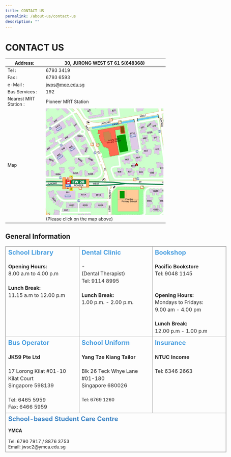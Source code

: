 ```yaml
---
title: CONTACT US
permalink: /about-us/contact-us
description: ""
---
```

# CONTACT US
<table>
<thead>
  <tr>
    <th>Address:</th>
    <th>30, JURONG WEST ST 61  S(648368)</th>
  </tr>
</thead>
<tbody>
  <tr>
    <td>Tel :</td>
    <td>6793 3419</td>
  </tr>
  <tr>
    <td>Fax :</td>
    <td>6793 6593</td>
  </tr>
  <tr>
    <td>e-Mail :</td>
    <td><a href="mailto:jwps@moe.edu.sg">jwps@moe.edu.sg</a></td>
  </tr>
  <tr>
    <td>Bus Services :</td>
    <td>192</td>
  </tr>
  <tr>
    <td>Nearest MRT Station :</td>
    <td>Pioneer MRT Station</td>
  </tr>
  <tr>
    <td>Map</td>
    <td><a href="https://www.streetdirectory.com/sg/jurong-west/30-jurong-west-street-61-648368/4412_116196.html" target = "_blank"> <img src="/images/About%20Us/Contact%20Us/jwps%20map.jpg"
     style="width:100%"></a><br>(Please click on the map above)</td>
  </tr>
</tbody>
</table>


## General Information

<table class="iveo_table ives_tab_simple3 ive_eobj_center" style="margin: auto; outline: 0px; padding: 0px; border-collapse: collapse; clear: both; border: 1px solid rgb(170, 170, 170); width: 694.979px;"><tbody style="margin: 0px; outline: 0px; padding: 0px;"><tr style="margin: 0px; outline: 0px; padding: 0px;"><td valign="top" style="margin: 0px; outline: 0px; padding: 7px; text-align: center; border: 1px solid rgb(170, 170, 170); width: 216.323px;"><h3 style="margin: 0px; outline: 0px; padding: 0px; min-height: 1em; color: rgb(74, 159, 224); font-size: 20px; line-height: 22px; text-align: left;">School Library</h3><h3 style="margin: 0px; outline: 0px; padding: 0px; min-height: 1em; color: rgb(74, 159, 224); font-size: 20px; line-height: 22px; text-align: left;"><div style="margin: 0px; outline: 0px; padding: 0px; line-height: 22.4px; color: rgb(37, 37, 37); font-size: 16px; font-weight: 400;"><b style="margin: 0px; outline: 0px; padding: 0px;"><br style="margin: 0px; outline: 0px; padding: 0px;"></b></div><div style="margin: 0px; outline: 0px; padding: 0px; line-height: 22.4px; color: rgb(37, 37, 37); font-size: 16px; font-weight: 400;"><b style="margin: 0px; outline: 0px; padding: 0px;">Opening Hours:</b></div><div style="margin: 0px; outline: 0px; padding: 0px; line-height: 22.4px; color: rgb(37, 37, 37); font-size: 16px; font-weight: 400;">8.00 a.m to 4.00 p.m</div><div style="margin: 0px; outline: 0px; padding: 0px; line-height: 22.4px; color: rgb(37, 37, 37); font-size: 16px; font-weight: 400;"><br style="margin: 0px; outline: 0px; padding: 0px;"></div><div style="margin: 0px; outline: 0px; padding: 0px; line-height: 22.4px; color: rgb(37, 37, 37); font-size: 16px; font-weight: 400;"><b style="margin: 0px; outline: 0px; padding: 0px;">Lunch Break:</b></div><div style="margin: 0px; outline: 0px; padding: 0px; line-height: 22.4px; color: rgb(37, 37, 37); font-size: 16px; font-weight: 400;">11.15 a.m to 12.00 p.m</div></h3></td><td valign="top" style="margin: 0px; outline: 0px; padding: 7px; text-align: center; border: 1px solid rgb(170, 170, 170); width: 216.323px;"><h3 style="margin: 0px; outline: 0px; padding: 0px; min-height: 1em; color: rgb(74, 159, 224); font-size: 20px; line-height: 22px; text-align: left;">Dental Clinic</h3><h3 style="margin: 0px; outline: 0px; padding: 0px; min-height: 1em; color: rgb(74, 159, 224); font-size: 20px; line-height: 22px; text-align: left;"><div style="margin: 0px; outline: 0px; padding: 0px; line-height: 22.4px; color: rgb(37, 37, 37); font-size: 16px; font-weight: 400;"><br style="margin: 0px; outline: 0px; padding: 0px;"></div><b style="margin: 0px; outline: 0px; padding: 0px; color: rgb(37, 37, 37); font-size: 16px; text-align: center;"><div style="margin: 0px; outline: 0px; padding: 0px; line-height: 22.4px; text-align: left;">-</div></b><div style="margin: 0px; outline: 0px; padding: 0px; line-height: 22.4px; color: rgb(37, 37, 37); font-size: 16px; font-weight: 400;">(Dental Therapist)</div><div style="margin: 0px; outline: 0px; padding: 0px; line-height: 22.4px; color: rgb(37, 37, 37); font-size: 16px; font-weight: 400;">Tel: 9114 8995</div><div style="margin: 0px; outline: 0px; padding: 0px; line-height: 22.4px; color: rgb(37, 37, 37); font-size: 16px; font-weight: 400;">&nbsp;</div><span style="margin: 0px; outline: 0px; padding: 0px; color: rgb(37, 37, 37); font-size: 16px; text-align: center;"><div style="margin: 0px; outline: 0px; padding: 0px; line-height: 22.4px; text-align: left;"><b style="margin: 0px; outline: 0px; padding: 0px; background-color: initial;">Lunch Break:</b><br style="margin: 0px; outline: 0px; padding: 0px;"></div></span><div style="margin: 0px; outline: 0px; padding: 0px; line-height: 22.4px; color: rgb(37, 37, 37); font-size: 16px; font-weight: 400;">1.00 p.m. - 2.00 p.m.</div></h3></td><td valign="top" style="margin: 0px; outline: 0px; padding: 7px; text-align: center; border: 1px solid rgb(170, 170, 170); width: 216.333px;"><h3 style="margin: 0px; outline: 0px; padding: 0px; min-height: 1em; color: rgb(74, 159, 224); font-size: 20px; line-height: 22px; text-align: left;">Bookshop</h3><h3 style="margin: 0px; outline: 0px; padding: 0px; min-height: 1em; color: rgb(74, 159, 224); font-size: 20px; line-height: 22px; text-align: left;"><div style="margin: 0px; outline: 0px; padding: 0px; line-height: 22.4px; color: rgb(37, 37, 37); font-size: 16px; font-weight: 400;"><br style="margin: 0px; outline: 0px; padding: 0px;"></div><b style="margin: 0px; outline: 0px; padding: 0px; color: rgb(37, 37, 37); font-size: 16px; text-align: center;"><div style="margin: 0px; outline: 0px; padding: 0px; line-height: 22.4px; text-align: left;"><b style="margin: 0px; outline: 0px; padding: 0px;">Pacific Bookstore</b></div></b><span style="margin: 0px; outline: 0px; padding: 0px; color: rgb(37, 37, 37); font-size: 16px; font-weight: 400; text-align: center;"></span><div style="margin: 0px; outline: 0px; padding: 0px; line-height: 22.4px; color: rgb(37, 37, 37); font-size: 16px; font-weight: 400;">Tel: 9048 1145</div><div style="margin: 0px; outline: 0px; padding: 0px; line-height: 22.4px; color: rgb(37, 37, 37); font-size: 16px; font-weight: 400;"><br style="margin: 0px; outline: 0px; padding: 0px;"></div><div style="margin: 0px; outline: 0px; padding: 0px; line-height: 22.4px; color: rgb(37, 37, 37); font-size: 16px; font-weight: 400;"><br style="margin: 0px; outline: 0px; padding: 0px;"></div><b style="margin: 0px; outline: 0px; padding: 0px; color: rgb(37, 37, 37); font-size: 16px; text-align: center;"><div style="margin: 0px; outline: 0px; padding: 0px; line-height: 22.4px; text-align: left;"><b style="margin: 0px; outline: 0px; padding: 0px;">Opening Hours:</b></div></b><span style="margin: 0px; outline: 0px; padding: 0px; color: rgb(37, 37, 37); font-size: 16px; font-weight: 400; text-align: center;"></span><div style="margin: 0px; outline: 0px; padding: 0px; line-height: 22.4px; color: rgb(37, 37, 37); font-size: 16px; font-weight: 400;">Mondays to Fridays:</div><div style="margin: 0px; outline: 0px; padding: 0px; line-height: 22.4px; color: rgb(37, 37, 37); font-size: 16px; font-weight: 400;">9.00 am - 4.00 pm</div><div style="margin: 0px; outline: 0px; padding: 0px; line-height: 22.4px; color: rgb(37, 37, 37); font-size: 16px; font-weight: 400;"><br style="margin: 0px; outline: 0px; padding: 0px;"></div><div style="margin: 0px; outline: 0px; padding: 0px; line-height: 22.4px; color: rgb(37, 37, 37); font-size: 16px; font-weight: 400;"><b style="margin: 0px; outline: 0px; padding: 0px;">Lunch Break:</b></div><div style="margin: 0px; outline: 0px; padding: 0px; line-height: 22.4px; color: rgb(37, 37, 37); font-size: 16px; font-weight: 400;">12.00 p.m - 1.00 p.m</div></h3><div style="margin: 0px; outline: 0px; padding: 0px; line-height: 22.4px; text-align: left;"></div></td></tr><tr style="margin: 0px; outline: 0px; padding: 0px;"><td valign="top" style="margin: 0px; outline: 0px; padding: 7px; text-align: center; border: 1px solid rgb(170, 170, 170);"><h3 style="margin: 0px; outline: 0px; padding: 0px; min-height: 1em; color: rgb(74, 159, 224); font-size: 20px; line-height: 22px; text-align: left;">Bus Operator</h3><h3 style="margin: 0px; outline: 0px; padding: 0px; min-height: 1em; color: rgb(74, 159, 224); font-size: 20px; line-height: 22px; text-align: left;"><div style="margin: 0px; outline: 0px; padding: 0px; line-height: 22.4px; color: rgb(37, 37, 37); font-size: 16px; font-weight: 400;"><br style="margin: 0px; outline: 0px; padding: 0px;"></div><div style="margin: 0px; outline: 0px; padding: 0px; line-height: 22.4px; color: rgb(37, 37, 37); font-size: 16px;"><b style="margin: 0px; outline: 0px; padding: 0px;">JK59 Pte Ltd</b></div><div style="margin: 0px; outline: 0px; padding: 0px; line-height: 22.4px; color: rgb(37, 37, 37); font-size: 16px;"><b style="margin: 0px; outline: 0px; padding: 0px;"><br style="margin: 0px; outline: 0px; padding: 0px;"></b></div><div style="margin: 0px; outline: 0px; padding: 0px; line-height: 22.4px; color: rgb(37, 37, 37); font-size: 16px; font-weight: 400;"><div style="margin: 0px; outline: 0px; padding: 0px; line-height: 22.4px;">17 Lorong Kilat #01-10&nbsp;</div><div style="margin: 0px; outline: 0px; padding: 0px; line-height: 22.4px;">Kilat Court</div><div style="margin: 0px; outline: 0px; padding: 0px; line-height: 22.4px;">Singapore 598139</div><div style="margin: 0px; outline: 0px; padding: 0px; line-height: 22.4px;"><br style="margin: 0px; outline: 0px; padding: 0px;"></div><div style="margin: 0px; outline: 0px; padding: 0px; line-height: 22.4px;"><span style="margin: 0px; outline: 0px; padding: 0px; background-color: transparent;">Tel: 6465 5959</span></div><div style="margin: 0px; outline: 0px; padding: 0px; line-height: 22.4px;">Fax: 6466 5959</div></div></h3><div style="margin: 0px; outline: 0px; padding: 0px; line-height: 22.4px; text-align: left;"></div></td><td valign="top" style="margin: 0px; outline: 0px; padding: 7px; text-align: center; border: 1px solid rgb(170, 170, 170);"><h3 style="margin: 0px; outline: 0px; padding: 0px; min-height: 1em; color: rgb(74, 159, 224); font-size: 20px; line-height: 22px; text-align: left;">School Uniform</h3><h3 style="margin: 0px; outline: 0px; padding: 0px; min-height: 1em; color: rgb(74, 159, 224); font-size: 20px; line-height: 22px; text-align: left;"><div style="margin: 0px; outline: 0px; padding: 0px; line-height: 22.4px; color: rgb(37, 37, 37); font-size: 16px; font-weight: 400;"><br style="margin: 0px; outline: 0px; padding: 0px;"></div></h3><h4 style="margin: 0px; outline: 0px; padding: 0px; color: rgb(37, 37, 37); font-size: 16px; line-height: 22.4px; text-align: left;">Yang Tze Kiang Tailor<br style="margin: 0px; outline: 0px; padding: 0px;"><br style="margin: 0px; outline: 0px; padding: 0px;"><span style="margin: 0px; outline: 0px; padding: 0px; font-weight: normal;">Blk 26 Teck Whye Lane<br style="margin: 0px; outline: 0px; padding: 0px;">#01-180<br style="margin: 0px; outline: 0px; padding: 0px;">Singapore 680026</span></h4><div style="margin: 0px; outline: 0px; padding: 0px; line-height: 22.4px;"><span style="margin: 0px; outline: 0px; padding: 0px; font-weight: normal;"><br style="margin: 0px; outline: 0px; padding: 0px;"></span></div><div style="margin: 0px; outline: 0px; padding: 0px; line-height: 22.4px; text-align: left;"><span style="margin: 0px; outline: 0px; padding: 0px; font-weight: normal;">Tel: 6769 1260<br style="margin: 0px; outline: 0px; padding: 0px;"><br style="margin: 0px; outline: 0px; padding: 0px;"></span></div><div style="margin: 0px; outline: 0px; padding: 0px; line-height: 22.4px; text-align: left;"><div style="margin: 0px; outline: 0px; padding: 0px; line-height: 22.4px;"></div></div></td><td valign="top" style="margin: 0px; outline: 0px; padding: 7px; text-align: center; border: 1px solid rgb(170, 170, 170);"><h3 style="margin: 0px; outline: 0px; padding: 0px; min-height: 1em; color: rgb(74, 159, 224); font-size: 20px; line-height: 22px; text-align: left;">Insurance<br style="margin: 0px; outline: 0px; padding: 0px;"></h3><h3 style="margin: 0px; outline: 0px; padding: 0px; min-height: 1em; color: rgb(74, 159, 224); font-size: 20px; line-height: 22px; text-align: left;"><div style="margin: 0px; outline: 0px; padding: 0px; line-height: 22.4px; color: rgb(37, 37, 37); font-size: 16px; font-weight: 400;"><div style="margin: 0px; outline: 0px; padding: 0px; line-height: 22.4px;"><div style="margin: 0px; outline: 0px; padding: 0px; line-height: 22.4px;"><br style="margin: 0px; outline: 0px; padding: 0px;"></div><b style="margin: 0px; outline: 0px; padding: 0px; text-align: center;"><div style="margin: 0px; outline: 0px; padding: 0px; line-height: 22.4px; text-align: left;"><b style="margin: 0px; outline: 0px; padding: 0px;">NTUC Inc</b><b style="margin: 0px; outline: 0px; padding: 0px; text-align: center; background-color: transparent;"><div style="margin: 0px; outline: 0px; padding: 0px; line-height: 22.4px; text-align: left; display: inline !important;">ome</div></b></div></b><span style="margin: 0px; outline: 0px; padding: 0px; text-align: center;"></span><div style="margin: 0px; outline: 0px; padding: 0px; line-height: 22.4px;"><br style="margin: 0px; outline: 0px; padding: 0px;"></div><div style="margin: 0px; outline: 0px; padding: 0px; line-height: 22.4px;">Tel: 6346 2663</div></div></div></h3></td></tr><tr style="margin: 0px; outline: 0px; padding: 0px;"><td colspan="3" style="margin: 0px; outline: 0px; padding: 7px; text-align: left; border: 1px solid rgb(170, 170, 170);"><h3 style="margin: 0px; outline: 0px; padding: 0px; min-height: 1em; color: rgb(74, 159, 224); font-size: 20px; line-height: 22px;"><font color="#3d85c6" style="margin: 0px; outline: 0px; padding: 0px;"><b style="margin: 0px; outline: 0px; padding: 0px;">School-based Student Care Centre<br style="margin: 0px; outline: 0px; padding: 0px;"></b></font></h3><br style="margin: 0px; outline: 0px; padding: 0px;"><b style="margin: 0px; outline: 0px; padding: 0px;">YMCA</b><br style="margin: 0px; outline: 0px; padding: 0px;"><br style="margin: 0px; outline: 0px; padding: 0px;">Tel: 6790 7917 / 8876 3753<br style="margin: 0px; outline: 0px; padding: 0px;">Email: jwsc2@ymca.edu.sg</td></tr></tbody></table>